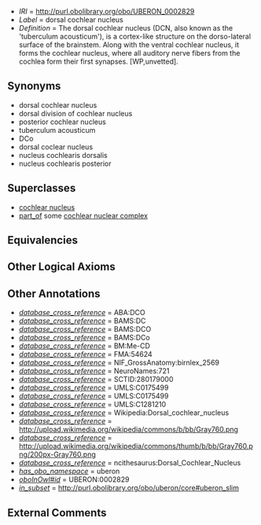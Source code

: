  * *IRI* = http://purl.obolibrary.org/obo/UBERON_0002829
 * *Label* = dorsal cochlear nucleus
 * *Definition* = The dorsal cochlear nucleus (DCN, also known as the 'tuberculum acousticum'), is a cortex-like structure on the dorso-lateral surface of the brainstem. Along with the ventral cochlear nucleus, it forms the cochlear nucleus, where all auditory nerve fibers from the cochlea form their first synapses. [WP,unvetted].

## Synonyms

 * dorsal cochlear nucleus
 * dorsal division of cochlear nucleus
 * posterior cochlear nucleus
 * tuberculum acousticum
 * DCo
 * dorsal coclear nucleus
 * nucleus cochlearis dorsalis
 * nucleus cochlearis posterior

## Superclasses

 * [cochlear nucleus](../../UBERON/20/UBERON_0001720.md)
 * [part_of](../../BFO/50/BFO_0000050.md) some [cochlear nuclear complex](../../UBERON/10/UBERON_0002610.md)

## Equivalencies


## Other Logical Axioms


## Other Annotations

 * *[database_cross_reference](../../ef/oboInOwl#hasDbXref.md)* = ABA:DCO
 * *[database_cross_reference](../../ef/oboInOwl#hasDbXref.md)* = BAMS:DC
 * *[database_cross_reference](../../ef/oboInOwl#hasDbXref.md)* = BAMS:DCO
 * *[database_cross_reference](../../ef/oboInOwl#hasDbXref.md)* = BAMS:DCo
 * *[database_cross_reference](../../ef/oboInOwl#hasDbXref.md)* = BM:Me-CD
 * *[database_cross_reference](../../ef/oboInOwl#hasDbXref.md)* = FMA:54624
 * *[database_cross_reference](../../ef/oboInOwl#hasDbXref.md)* = NIF_GrossAnatomy:birnlex_2569
 * *[database_cross_reference](../../ef/oboInOwl#hasDbXref.md)* = NeuroNames:721
 * *[database_cross_reference](../../ef/oboInOwl#hasDbXref.md)* = SCTID:280179000
 * *[database_cross_reference](../../ef/oboInOwl#hasDbXref.md)* = UMLS:C0175499
 * *[database_cross_reference](../../ef/oboInOwl#hasDbXref.md)* = UMLS:C0175499
 * *[database_cross_reference](../../ef/oboInOwl#hasDbXref.md)* = UMLS:C1281210
 * *[database_cross_reference](../../ef/oboInOwl#hasDbXref.md)* = Wikipedia:Dorsal_cochlear_nucleus
 * *[database_cross_reference](../../ef/oboInOwl#hasDbXref.md)* = http://upload.wikimedia.org/wikipedia/commons/b/bb/Gray760.png
 * *[database_cross_reference](../../ef/oboInOwl#hasDbXref.md)* = http://upload.wikimedia.org/wikipedia/commons/thumb/b/bb/Gray760.png/200px-Gray760.png
 * *[database_cross_reference](../../ef/oboInOwl#hasDbXref.md)* = ncithesaurus:Dorsal_Cochlear_Nucleus
 * *[has_obo_namespace](../../ce/oboInOwl#hasOBONamespace.md)* = uberon
 * *[oboInOwl#id](../../id/oboInOwl#id.md)* = UBERON:0002829
 * *[in_subset](../../et/oboInOwl#inSubset.md)* = http://purl.obolibrary.org/obo/uberon/core#uberon_slim

## External Comments

